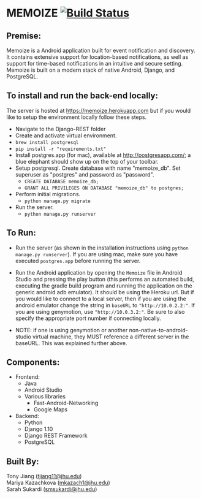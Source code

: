 # MEMOIZE [![Build Status](https://travis-ci.com/jhu-oose/2016-group-19.svg?token=pxuwgYspjAfqr5xt35A6&branch=master)](https://travis-ci.com/jhu-oose/2016-group-19)

## Premise:
Memoize is a Android application built for event notification and discovery. It contains extensive support for location-based notifications, as well as support for time-based notifications in an intuitive and secure setting. Memoize is built on a modern stack of native Android, Django, and PostgreSQL. 

## To install and run the back-end locally:

The server is hosted at https://memoize.herokuapp.com but if you would like to setup the environment locally follow these steps.

* Navigate to the Django-REST folder
* Create and activate virtual environment.
* `brew install postgresql`
* `pip install -r "requirements.txt"`
* Install postgres.app (for mac), available at http://postgresapp.com/; a blue elephant should show up on the top of your toolbar.
* Setup postgresql. Create database with name "memoize_db". Set superuser as "postgres" and password as "password".
	* `CREATE DATABASE memoize_db;`
	* `GRANT ALL PRIVILEGES ON DATABASE "memoize_db" to postgres;`
* Perform initial migrations.
	* `python manage.py migrate`
* Run the server.
	* `python manage.py runserver`

## To Run:

* Run the server (as shown in the installation instructions using `python manage.py runserver`). If you are using mac, make sure you have executed `postgres.app` before running the server.
* Run the Android application by opening the `Memoize` file in Android Studio and pressing the play button (this performs an automated build, executing the gradle build program and running the application on the generic android adb emulator). It should be using the Heroku url. But if you would like to connect to a local server, then if you are using the android emulator change the string in `baseURL` to `"http://10.0.2.2:"`. If you are using genymotion, use `"http://10.0.3.2:"`. Be sure to also specify the appropriate port number if connecting locally.

* NOTE: if one is using genymotion or another non-native-to-android-studio virtual machine, they MUST reference a different server in the baseURL. This was explained further above.
	
## Components:

* Frontend:
    * Java  
    * Android Studio  
    * Various libraries  
       * Fast-Android-Networking  
       * Google Maps  
* Backend:
    * Python
    * Django 1.10
    * Django REST Framework
    * PostgreSQL
       
## Built By:

Tony Jiang (tjiang11@jhu.edu)  
Mariya Kazachkova (mkazach1@jhu.edu)  
Sarah Sukardi (smsukardi@jhu.edu)    
